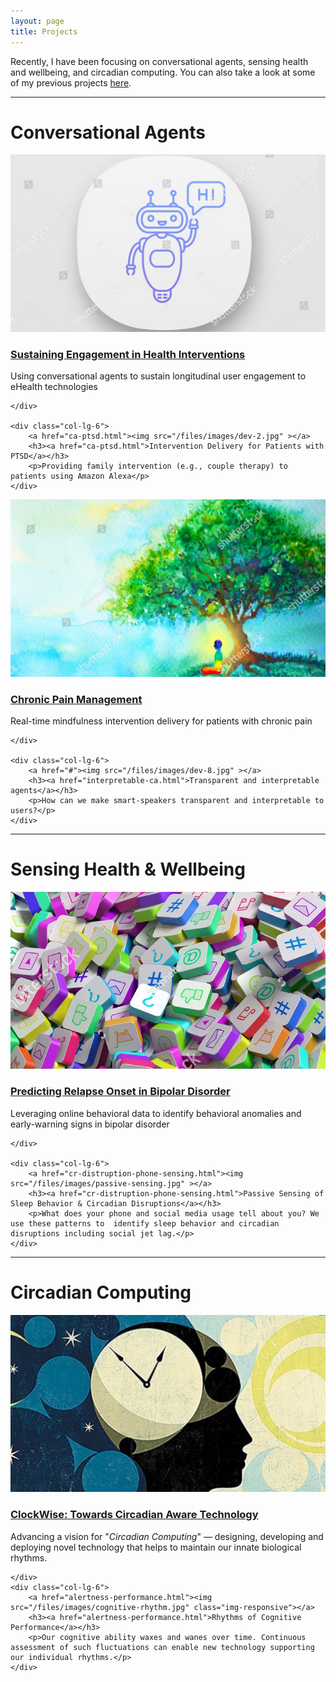```yaml
---
layout: page
title: Projects
---
```


Recently, I have been focusing on conversational agents, sensing health and wellbeing, and circadian computing.
You can also take a look at some of my previous projects [here](archived.html).

<div class="row">
    <div class="col-md-12 text-center">
        <hr>
        <h1> Conversational Agents </h1>
    </div>
</div>

<div class="row">
    <div class="col-lg-6">
        <a href="ca-engagement.html"><img src="/files/images/dev-1.jpg" ></a>
        <h3><a href="ca-engagement.html">Sustaining Engagement in Health Interventions</a></h3>
        <p>Using conversational agents to sustain longitudinal user engagement to eHealth technologies</p>

    </div>

    <div class="col-lg-6">
        <a href="ca-ptsd.html"><img src="/files/images/dev-2.jpg" ></a>
        <h3><a href="ca-ptsd.html">Intervention Delivery for Patients with PTSD</a></h3>
        <p>Providing family intervention (e.g., couple therapy) to patients using Amazon Alexa</p>
    </div>

</div>

<div class="row">
    <div class="col-lg-6">
        <a href="ca-chronic-pain.html"><img src="/files/images/dev-3.jpg" ></a>
        <h3><a href="ca-chronic-pain">Chronic Pain Management</a></h3>
        <p>Real-time mindfulness intervention delivery for patients with chronic pain</p>

    </div>

    <div class="col-lg-6">
        <a href="#"><img src="/files/images/dev-8.jpg" ></a>
        <h3><a href="interpretable-ca.html">Transparent and interpretable agents</a></h3>
        <p>How can we make smart-speakers transparent and interpretable to users?</p>
    </div>
</div>

<div class="row">
    <div class="col-md-12 text-center">
        <hr>
        <h1> Sensing Health & Wellbeing </h1>
    </div>
</div>

<div class="row">
    <div class="col-lg-6">
        <a href="#"><img src="/files/images/dev-5.jpg" ></a>
        <h3><a href="bd-prediction.html">Predicting Relapse Onset in Bipolar Disorder</a></h3>
        <p>Leveraging online behavioral data to identify behavioral anomalies and early-warning signs in bipolar disorder</p>

    </div>

    <div class="col-lg-6">
        <a href="cr-distruption-phone-sensing.html"><img src="/files/images/passive-sensing.jpg" ></a>
        <h3><a href="cr-distruption-phone-sensing.html">Passive Sensing of Sleep Behavior & Circadian Disruptions</a></h3>
        <p>What does your phone and social media usage tell about you? We use these patterns to  identify sleep behavior and circadian disruptions including social jet lag.</p>
    </div>


</div>




<div class="row">
    <div class="col-md-12 text-center">
        <hr>
        <h1> Circadian Computing </h1>
    </div>
</div>

<div class="row">
    <div class="col-lg-6">
        <a href="clockwise.html"><img src="/files/images/clockwise-1.jpg" ></a>
        <h3><a href="clockwise.html">ClockWise: Towards Circadian Aware Technology</a></h3>
        <p>Advancing a vision for "<em>Circadian Computing</em>" — designing, developing and deploying novel technology that helps to maintain our innate biological rhythms.</p>

    </div>
    <div class="col-lg-6">
        <a href="alertness-performance.html"><img src="/files/images/cognitive-rhythm.jpg" class="img-responsive"></a>
        <h3><a href="alertness-performance.html">Rhythms of Cognitive Performance</a></h3>
        <p>Our cognitive ability waxes and wanes over time. Continuous assessment of such fluctuations can enable new technology supporting our individual rhythms.</p>
    </div>

</div>
